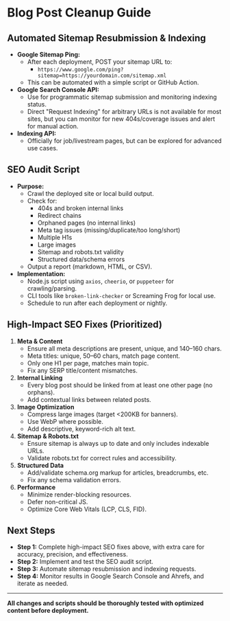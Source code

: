 # Blog Post Cleanup Guide

## Automated Sitemap Resubmission & Indexing

- **Google Sitemap Ping:**
  - After each deployment, POST your sitemap URL to:
    - `https://www.google.com/ping?sitemap=https://yourdomain.com/sitemap.xml`
  - This can be automated with a simple script or GitHub Action.
- **Google Search Console API:**
  - Use for programmatic sitemap submission and monitoring indexing status.
  - Direct "Request Indexing" for arbitrary URLs is not available for most sites, but you can monitor for new 404s/coverage issues and alert for manual action.
- **Indexing API:**
  - Officially for job/livestream pages, but can be explored for advanced use cases.

## SEO Audit Script

- **Purpose:**
  - Crawl the deployed site or local build output.
  - Check for:
    - 404s and broken internal links
    - Redirect chains
    - Orphaned pages (no internal links)
    - Meta tag issues (missing/duplicate/too long/short)
    - Multiple H1s
    - Large images
    - Sitemap and robots.txt validity
    - Structured data/schema errors
  - Output a report (markdown, HTML, or CSV).
- **Implementation:**
  - Node.js script using `axios`, `cheerio`, or `puppeteer` for crawling/parsing.
  - CLI tools like `broken-link-checker` or Screaming Frog for local use.
  - Schedule to run after each deployment or nightly.

## High-Impact SEO Fixes (Prioritized)

1. **Meta & Content**
   - Ensure all meta descriptions are present, unique, and 140–160 chars.
   - Meta titles: unique, 50–60 chars, match page content.
   - Only one H1 per page, matches main topic.
   - Fix any SERP title/content mismatches.
2. **Internal Linking**
   - Every blog post should be linked from at least one other page (no orphans).
   - Add contextual links between related posts.
3. **Image Optimization**
   - Compress large images (target <200KB for banners).
   - Use WebP where possible.
   - Add descriptive, keyword-rich alt text.
4. **Sitemap & Robots.txt**
   - Ensure sitemap is always up to date and only includes indexable URLs.
   - Validate robots.txt for correct rules and accessibility.
5. **Structured Data**
   - Add/validate schema.org markup for articles, breadcrumbs, etc.
   - Fix any schema validation errors.
6. **Performance**
   - Minimize render-blocking resources.
   - Defer non-critical JS.
   - Optimize Core Web Vitals (LCP, CLS, FID).

## Next Steps

- **Step 1:** Complete high-impact SEO fixes above, with extra care for accuracy, precision, and effectiveness.
- **Step 2:** Implement and test the SEO audit script.
- **Step 3:** Automate sitemap resubmission and indexing requests.
- **Step 4:** Monitor results in Google Search Console and Ahrefs, and iterate as needed.

---

**All changes and scripts should be thoroughly tested with optimized content before deployment.** 
